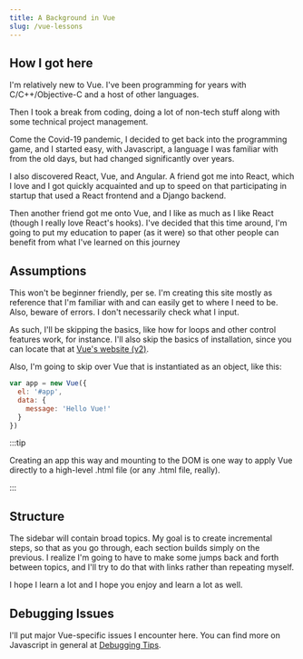```yaml
---
title: A Background in Vue 
slug: /vue-lessons
---
```


## How I got here
I'm relatively new to Vue. I've been programming for years with C/C++/Objective-C and a host of other languages.

Then I took a break from coding, doing a lot of non-tech stuff along with some technical project management.

Come the Covid-19 pandemic, I decided to get back into the programming game, and I started easy, with Javascript, a language I was familiar with from the old days, but had changed significantly over years.

I also discovered React, Vue, and Angular. A friend got me into React, which I love and I got quickly acquainted and up to speed on that participating in startup that used a React frontend and a Django backend.

Then another friend got me onto Vue, and I like as much as I like React (though I really love React's hooks). I've decided that this time around, I'm going to put my education to paper (as it were) so that other people can benefit from what I've learned on this journey

## Assumptions

This won't be beginner friendly, per se. I'm creating this site mostly as reference that I'm familiar with and can easily get to where I need to be. Also, beware of errors. I don't necessarily check what I input.

As such, I'll be skipping the basics, like how for loops and other control features work, for instance. I'll also skip the basics of installation, since you can locate that at [Vue's website (v2)](https://vuejs.org/v2/guide/).

Also, I'm going to skip over Vue that is instantiated as an object, like this:
```javascript
var app = new Vue({
  el: '#app',
  data: {
    message: 'Hello Vue!'
  }
})
```
:::tip

Creating an app this way and mounting to the DOM is one way to apply Vue directly to a high-level .html file (or any .html file, really).

:::

## Structure

The sidebar will contain broad topics. My goal is to create incremental steps, so that as you go through, each section builds simply on the previous. I realize I'm going to have to make some jumps back and forth between topics, and I'll try to do that with links rather than repeating myself.

I hope I learn a lot and I hope you enjoy and learn a lot as well.


## Debugging Issues
I'll put major Vue-specific issues I encounter here. You can find more on Javascript in general at [Debugging Tips](js/debugging-tips.md).
